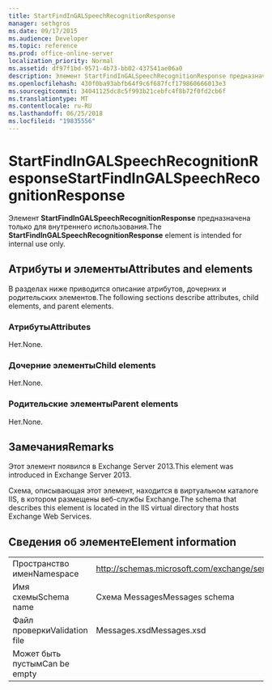 ```yaml
---
title: StartFindInGALSpeechRecognitionResponse
manager: sethgros
ms.date: 09/17/2015
ms.audience: Developer
ms.topic: reference
ms.prod: office-online-server
localization_priority: Normal
ms.assetid: df97f1bd-9571-4b73-bb02-437541ae06a0
description: Элемент StartFindInGALSpeechRecognitionResponse предназначена только для внутреннего использования.
ms.openlocfilehash: 430f0ba93abfb64f9c6f687fcf179860666013e3
ms.sourcegitcommit: 34041125dc8c5f993b21cebfc4f8b72f0fd2cb6f
ms.translationtype: MT
ms.contentlocale: ru-RU
ms.lasthandoff: 06/25/2018
ms.locfileid: "19835556"
---
```

# <a name="startfindingalspeechrecognitionresponse"></a><span data-ttu-id="0a0b1-103">StartFindInGALSpeechRecognitionResponse</span><span class="sxs-lookup"><span data-stu-id="0a0b1-103">StartFindInGALSpeechRecognitionResponse</span></span>

<span data-ttu-id="0a0b1-104">Элемент **StartFindInGALSpeechRecognitionResponse** предназначена только для внутреннего использования.</span><span class="sxs-lookup"><span data-stu-id="0a0b1-104">The **StartFindInGALSpeechRecognitionResponse** element is intended for internal use only.</span></span> 

## <a name="attributes-and-elements"></a><span data-ttu-id="0a0b1-105">Атрибуты и элементы</span><span class="sxs-lookup"><span data-stu-id="0a0b1-105">Attributes and elements</span></span>

<span data-ttu-id="0a0b1-106">В разделах ниже приводится описание атрибутов, дочерних и родительских элементов.</span><span class="sxs-lookup"><span data-stu-id="0a0b1-106">The following sections describe attributes, child elements, and parent elements.</span></span>
  
### <a name="attributes"></a><span data-ttu-id="0a0b1-107">Атрибуты</span><span class="sxs-lookup"><span data-stu-id="0a0b1-107">Attributes</span></span>

<span data-ttu-id="0a0b1-108">Нет.</span><span class="sxs-lookup"><span data-stu-id="0a0b1-108">None.</span></span>
  
### <a name="child-elements"></a><span data-ttu-id="0a0b1-109">Дочерние элементы</span><span class="sxs-lookup"><span data-stu-id="0a0b1-109">Child elements</span></span>

<span data-ttu-id="0a0b1-110">Нет.</span><span class="sxs-lookup"><span data-stu-id="0a0b1-110">None.</span></span>
  
### <a name="parent-elements"></a><span data-ttu-id="0a0b1-111">Родительские элементы</span><span class="sxs-lookup"><span data-stu-id="0a0b1-111">Parent elements</span></span>

<span data-ttu-id="0a0b1-112">Нет.</span><span class="sxs-lookup"><span data-stu-id="0a0b1-112">None.</span></span>
  
## <a name="remarks"></a><span data-ttu-id="0a0b1-113">Замечания</span><span class="sxs-lookup"><span data-stu-id="0a0b1-113">Remarks</span></span>

<span data-ttu-id="0a0b1-114">Этот элемент появился в Exchange Server 2013.</span><span class="sxs-lookup"><span data-stu-id="0a0b1-114">This element was introduced in Exchange Server 2013.</span></span>
  
<span data-ttu-id="0a0b1-115">Схема, описывающая этот элемент, находится в виртуальном каталоге IIS, в котором размещены веб-службы Exchange.</span><span class="sxs-lookup"><span data-stu-id="0a0b1-115">The schema that describes this element is located in the IIS virtual directory that hosts Exchange Web Services.</span></span>
  
## <a name="element-information"></a><span data-ttu-id="0a0b1-116">Сведения об элементе</span><span class="sxs-lookup"><span data-stu-id="0a0b1-116">Element information</span></span>

|||
|:-----|:-----|
|<span data-ttu-id="0a0b1-117">Пространство имен</span><span class="sxs-lookup"><span data-stu-id="0a0b1-117">Namespace</span></span>  <br/> |http://schemas.microsoft.com/exchange/services/2006/messages  <br/> |
|<span data-ttu-id="0a0b1-118">Имя схемы</span><span class="sxs-lookup"><span data-stu-id="0a0b1-118">Schema name</span></span>  <br/> |<span data-ttu-id="0a0b1-119">Схема Messages</span><span class="sxs-lookup"><span data-stu-id="0a0b1-119">Messages schema</span></span>  <br/> |
|<span data-ttu-id="0a0b1-120">Файл проверки</span><span class="sxs-lookup"><span data-stu-id="0a0b1-120">Validation file</span></span>  <br/> |<span data-ttu-id="0a0b1-121">Messages.xsd</span><span class="sxs-lookup"><span data-stu-id="0a0b1-121">Messages.xsd</span></span>  <br/> |
|<span data-ttu-id="0a0b1-122">Может быть пустым</span><span class="sxs-lookup"><span data-stu-id="0a0b1-122">Can be empty</span></span>  <br/> ||
   

